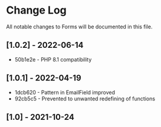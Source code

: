 # Change Log
All notable changes to Forms will be documented in this file.

## [1.0.2] - 2022-06-14

* 50b1e2e - PHP 8.1 compatibility

## [1.0.1] - 2022-04-19

* 1dcb620 - Pattern in EmailField improved
* 92cb5c5 - Prevented to unwanted redefining of functions

## [1.0] - 2021-10-24
